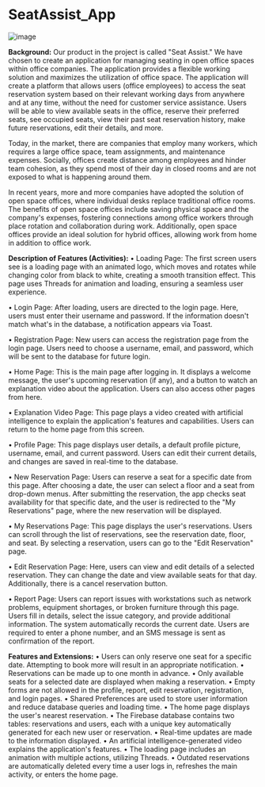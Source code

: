 # SeatAssist_App
![image](https://github.com/MatanShemesh10/SeatAssist_App/assets/122441156/5d87458e-e326-4b67-8697-2f1246220ad0)

**Background:**
Our product in the project is called "Seat Assist." We have chosen to create an application for managing seating in open office spaces within office companies. The application provides a flexible working solution and maximizes the utilization of office space. The application will create a platform that allows users (office employees) to access the seat reservation system based on their relevant working days from anywhere and at any time, without the need for customer service assistance. Users will be able to view available seats in the office, reserve their preferred seats, see occupied seats, view their past seat reservation history, make future reservations, edit their details, and more.

Today, in the market, there are companies that employ many workers, which requires a large office space, team assignments, and maintenance expenses. Socially, offices create distance among employees and hinder team cohesion, as they spend most of their day in closed rooms and are not exposed to what is happening around them.

In recent years, more and more companies have adopted the solution of open space offices, where individual desks replace traditional office rooms. The benefits of open space offices include saving physical space and the company's expenses, fostering connections among office workers through place rotation and collaboration during work. Additionally, open space offices provide an ideal solution for hybrid offices, allowing work from home in addition to office work.

**Description of Features (Activities):**
• Loading Page: The first screen users see is a loading page with an animated logo, which moves and rotates while changing color from black to white, creating a smooth transition effect. This page uses Threads for animation and loading, ensuring a seamless user experience.

• Login Page: After loading, users are directed to the login page. Here, users must enter their username and password. If the information doesn't match what's in the database, a notification appears via Toast.

• Registration Page: New users can access the registration page from the login page. Users need to choose a username, email, and password, which will be sent to the database for future login.

• Home Page: This is the main page after logging in. It displays a welcome message, the user's upcoming reservation (if any), and a button to watch an explanation video about the application. Users can also access other pages from here.

• Explanation Video Page: This page plays a video created with artificial intelligence to explain the application's features and capabilities. Users can return to the home page from this screen.

• Profile Page: This page displays user details, a default profile picture, username, email, and current password. Users can edit their current details, and changes are saved in real-time to the database.

• New Reservation Page: Users can reserve a seat for a specific date from this page. After choosing a date, the user can select a floor and a seat from drop-down menus. After submitting the reservation, the app checks seat availability for that specific date, and the user is redirected to the "My Reservations" page, where the new reservation will be displayed.

• My Reservations Page: This page displays the user's reservations. Users can scroll through the list of reservations, see the reservation date, floor, and seat. By selecting a reservation, users can go to the "Edit Reservation" page.

• Edit Reservation Page: Here, users can view and edit details of a selected reservation. They can change the date and view available seats for that day. Additionally, there is a cancel reservation button.

• Report Page: Users can report issues with workstations such as network problems, equipment shortages, or broken furniture through this page. Users fill in details, select the issue category, and provide additional information. The system automatically records the current date. Users are required to enter a phone number, and an SMS message is sent as confirmation of the report.

**Features and Extensions:**
• Users can only reserve one seat for a specific date. Attempting to book more will result in an appropriate notification.
• Reservations can be made up to one month in advance.
• Only available seats for a selected date are displayed when making a reservation.
• Empty forms are not allowed in the profile, report, edit reservation, registration, and login pages.
• Shared Preferences are used to store user information and reduce database queries and loading time.
• The home page displays the user's nearest reservation.
• The Firebase database contains two tables: reservations and users, each with a unique key automatically generated for each new user or reservation.
• Real-time updates are made to the information displayed.
• An artificial intelligence-generated video explains the application's features.
• The loading page includes an animation with multiple actions, utilizing Threads.
• Outdated reservations are automatically deleted every time a user logs in, refreshes the main activity, or enters the home page.
